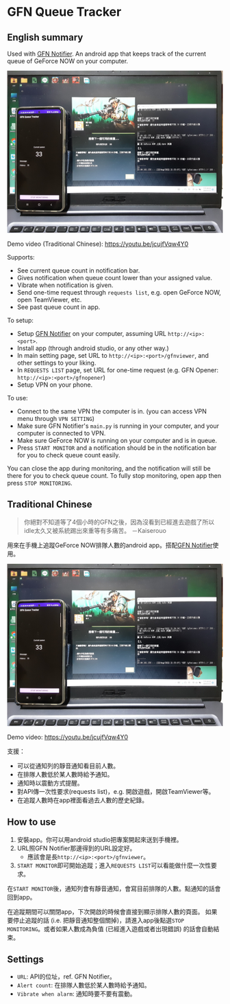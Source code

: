 # GFN Queue Tracker

## English summary
Used with [GFN Notifier](https://github.com/Kaiserouo/GFN-Notifier). An android app that keeps track of the current queue of GeForce NOW on your computer.

![](images/demo.jpg)

Demo video (Traditional Chinese): https://youtu.be/jcujfVqw4Y0

Supports:
+ See current queue count in notification bar.
+ Gives notification when queue count lower than your assigned value.
+ Vibrate when notification is given.
+ Send one-time request through `requests list`, e.g. open GeForce NOW, open TeamViewer, etc.
+ See past queue count in app.

To setup:
+ Setup [GFN Notifier](https://github.com/Kaiserouo/GFN-Notifier) on your computer, assuming URL `http://<ip>:<port>`.
+ Install app (through android studio, or any other way.)
+ In main setting page, set URL to `http://<ip>:<port>/gfnviewer`, and other settings to your liking.
+ In `REQUESTS LIST` page, set URL for one-time request (e.g. GFN Opener: `http://<ip>:<port>/gfnopener`)
+ Setup VPN on your phone.

To use:
+ Connect to the same VPN the computer is in. (you can access VPN menu through `VPN SETTING`)
+ Make sure GFN Notifier's `main.py` is running in your computer, and your computer is connected to VPN.
+ Make sure GeForce NOW is running on your computer and is in queue.
+ Press `START MONITOR` and a notification should be in the notification bar for you to check queue count easily.

You can close the app during monitoring, and the notification will still be there for you to check queue count. To fully stop monitoring, open app then press `STOP MONITORING`.

## Traditional Chinese

> 你絕對不知道等了4個小時的GFN之後，因為沒看到已經進去遊戲了所以idle太久又被系統踢出來重等有多痛苦。    －Kaiserouo

用來在手機上追蹤GeForce NOW排隊人數的android app。搭配[GFN Notifier](https://github.com/Kaiserouo/GFN-Notifier)使用。

![](images/demo.jpg)

Demo video: https://youtu.be/jcujfVqw4Y0

支援：
+ 可以從通知列的靜音通知看目前人數。
+ 在排隊人數低於某人數時給予通知。
+ 通知時以震動方式提醒。
+ 對API傳一次性要求(requests list)，e.g. 開啟遊戲，開啟TeamViewer等。
+ 在追蹤人數時在app裡面看過去人數的歷史紀錄。

## How to use
1. 安裝app。你可以用android studio把專案開起來送到手機裡。
2. URL照GFN Notifier那邊得到的URL設定好。
    + 應該會是長`http://<ip>:<port>/gfnviewer`。
3. `START MONITOR`即可開始追蹤；進入`REQUESTS LIST`可以看能做什麼一次性要求。

在`START MONITOR`後，通知列會有靜音通知，會寫目前排隊的人數。點通知的話會回到app。

在追蹤期間可以關閉app，下次開啟的時候會直接到顯示排隊人數的頁面。
如果要停止追蹤的話 (i.e. 把靜音通知整個關掉)，請進入app後點選`STOP MONITORING`。或者如果人數成為負值 (已經進入遊戲或者出現錯誤) 的話會自動結束。

## Settings
+ `URL`: API的位址，ref. GFN Notifier。
+ `Alert count`: 在排隊人數低於某人數時給予通知。
+ `Vibrate when alarm`: 通知時要不要有震動。